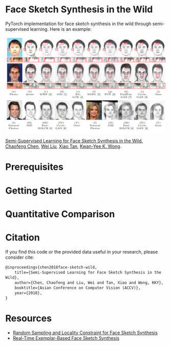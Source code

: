 # Face Sketch Synthesis in the Wild

PyTorch implementation for face sketch synthesis in the wild through semi-supervised learning. Here is an example:

![](example_img.png)

[Semi-Supervised Learning for Face Sketch Synthesis in the Wild.]()  
[Chaofeng Chen](https://cfchen.com/), [Wei Liu](http://www.visionlab.cs.hku.hk/people.html), [Xiao Tan](http://www.xtan.org/), [Kwan-Yee K. Wong](http://i.cs.hku.hk/~kykwong/).   

# Prerequisites

# Getting Started

# Quantitative Comparison 

# Citation

If you find this code or the provided data useful in your research, please consider cite:
```
@inproceedings{chen2018face-sketch-wild,
    title={Semi-Supervised Learning for Face Sketch Synthesis in the Wild},
    author={Chen, Chaofeng and Liu, Wei and Tan, Xiao and Wong, KKY},
    booktitle={Asian Conference on Computer Vision (ACCV)},
    year={2018},
}
```

# Resources

- [Random Sampling and Locality Constraint for Face Sketch Synthesis](http://www.ihitworld.com/RSLCR.html)
- [Real-Time Exemplar-Based Face Sketch Synthesis](https://ybsong00.github.io/eccv14/index.html)

